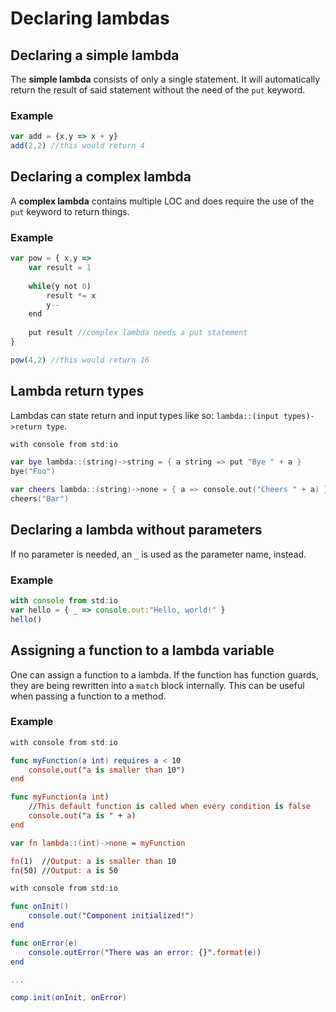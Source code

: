 # Declaring lambdas

## Declaring a simple lambda

The **simple lambda** consists of only a single statement. It will automatically return the result of said statement without the need of the `put` keyword.

### Example

```javascript
var add = {x,y => x + y}
add(2,2) //this would return 4
```

## Declaring a complex lambda

A **complex lambda** contains multiple LOC and does require the use of the `put` keyword to return things.

### Example

```javascript
var pow = { x,y => 
    var result = 1
    
    while(y not 0)
        result *= x
        y--
    end
    
    put result //complex lambda needs a put statement
}

pow(4,2) //this would return 16
```

## Lambda return types

Lambdas can state return and input types like so: `lambda::(input types)->return type`.

```swift
with console from std:io

var bye lambda::(string)->string = { a string => put "Bye " + a }
bye("Foo")

var cheers lambda::(string)->none = { a => console.out("Cheers " + a) }
cheers("Bar")
```

## Declaring a lambda without parameters

If no parameter is needed, an `_` is used as the parameter name, instead.

### Example

```javascript
with console from std:io
var hello = { _ => console.out:"Hello, world!" }
hello()
```

## Assigning a function to a lambda variable

One can assign a function to a lambda. If the function has function guards, they are being rewritten into a `match` block internally. This can be useful when passing a function to a method. 

### Example

```swift
with console from std:io

func myFunction(a int) requires a < 10
    console.out("a is smaller than 10")
end

func myFunction(a int)
    //This default function is called when every condition is false
    console.out("a is " + a)
end

var fn lambda::(int)->none = myFunction

fn(1)  //Output: a is smaller than 10
fn(50) //Output: a is 50
```

```swift
with console from std:io

func onInit()
    console.out("Component initialized!")
end

func onError(e)
    console.outError("There was an error: {}".format(e))
end

...

comp.init(onInit, onError)
```

